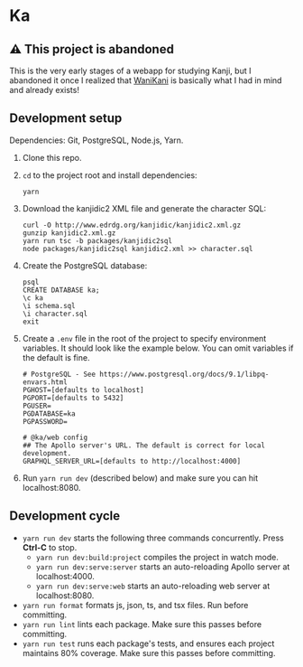 # Ka

## ⚠️ This project is abandoned

This is the very early stages of a webapp for studying Kanji, but I abandoned it
once I realized that [WaniKani] is basically what I had in mind and already
exists!

[WaniKani]: https://www.wanikani.com/

## Development setup

Dependencies: Git, PostgreSQL, Node.js, Yarn.

 1. Clone this repo.

 2. `cd` to the project root and install dependencies:
    ```
    yarn
    ```

 3. Download the kanjidic2 XML file and generate the character SQL:
    ```
    curl -O http://www.edrdg.org/kanjidic/kanjidic2.xml.gz
    gunzip kanjidic2.xml.gz
    yarn run tsc -b packages/kanjidic2sql
    node packages/kanjidic2sql kanjidic2.xml >> character.sql
    ```

 4. Create the PostgreSQL database:
    ```
    psql
    CREATE DATABASE ka;
    \c ka
    \i schema.sql
    \i character.sql
    exit
    ```

 5. Create a `.env` file in the root of the project to specify environment
    variables. It should look like the example below. You can omit variables
    if the default is fine.
    ```
    # PostgreSQL - See https://www.postgresql.org/docs/9.1/libpq-envars.html
    PGHOST=[defaults to localhost]
    PGPORT=[defaults to 5432]
    PGUSER=
    PGDATABASE=ka
    PGPASSWORD=

    # @ka/web config
    ## The Apollo server's URL. The default is correct for local development.
    GRAPHQL_SERVER_URL=[defaults to http://localhost:4000]
    ```

 6. Run `yarn run dev` (described below) and make sure you can hit
    localhost:8080.

## Development cycle

  * `yarn run dev` starts the following three commands concurrently. Press
    **Ctrl-C** to stop.
      * `yarn run dev:build:project` compiles the project in watch mode.
      * `yarn run dev:serve:server` starts an auto-reloading Apollo server at
        localhost:4000.
      * `yarn run dev:serve:web` starts an auto-reloading web server at
        localhost:8080.
  * `yarn run format` formats js, json, ts, and tsx files. Run before
    committing.
  * `yarn run lint` lints each package. Make sure this passes before committing.
  * `yarn run test` runs each package's tests, and ensures each project
    maintains 80% coverage. Make sure this passes before committing.
